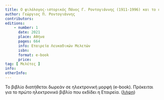 ```yaml
---
title: Ο φιλόλογος-ιστορικός Πάνος Γ. Ροντογιάννης (1911-1996) και το εκπαιδευτικό-παιδαγωγικό του έργο
author: Γεώργιος Π. Ροντογιάννης
contributors:
editions:
    - number: 1
      date: 2021
      place: Αθήνα
      pages: 664
      info: Εταιρεία Λευκαδικών Μελετών
      isbn:
      format: e-book
      price:
tag: [ Μελέτες ]
info:
otherInfo:
---
```


Το βιβλίο διατήθεται δωρεάν σε ηλεκτρονική μορφή (e-book). Πρόκειται για το πρώτο ηλεκτρονικό βιβλίο που εκδίδει η Εταιρεία. \([λήψη](/documents/panos_rontogiannis.pdf)\)
